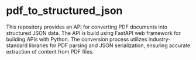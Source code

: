 # pdf_to_structured_json
This repository provides an API for converting PDF documents into structured JSON data. The API is build using FastAPI web framework for building APIs with Python. The conversion process utilizes industry-standard libraries for PDF parsing and JSON serialization, ensuring accurate extraction of content from PDF files.
